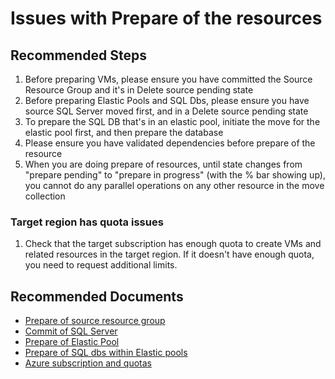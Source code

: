 <properties
  pagetitle="Issues with Prepare of the resources"
  service=""
  resource=""
  ms.author="prkazasr"
  selfhelptype="Generic"
  supporttopicids="32746793,32746794,32746795,32746796,32746804,32746810"
  productpesids="17321"
  cloudenvironments="public"
  articleid="2124424c-1ad4-46df-bb71-f00a0bd87cc2"
  ownershipid="Compute_AzureMigrate" />
# Issues with Prepare of the resources

## **Recommended Steps**
1. Before preparing VMs, please ensure you have committed the Source Resource Group and it's in Delete source pending state
2. Before preparing Elastic Pools and SQL Dbs, please ensure you have source SQL Server moved first, and in a Delete source pending state
3. To prepare the SQL DB that's in an elastic pool, initiate the move for the elastic pool first, and then prepare the database
4. Please ensure you have validated dependencies before prepare of the resource
5. When you are doing prepare of resources, until state changes from "prepare pending" to "prepare in progress" (with the % bar showing up), 
   you cannot do any parallel operations on any other resource in the move collection

### Target region has quota issues

1. Check that the target subscription has enough quota to create VMs and related resources in the target region.
If it doesn't have enough quota, you need to request additional limits.

## **Recommended Documents**

* [Prepare of source resource group](https://docs.microsoft.com/azure/resource-mover/tutorial-move-region-virtual-machines#move-the-source-resource-group)
* [Commit of SQL Server](https://docs.microsoft.com/azure/resource-mover/tutorial-move-region-sql#move-the-sql-server)
* [Prepare of Elastic Pool](https://docs.microsoft.com/azure/resource-mover/tutorial-move-region-sql#prepare-an-elastic-pool)
* [Prepare of SQL dbs within Elastic pools](https://docs.microsoft.com/azure/resource-mover/tutorial-move-region-sql#move-the-pool-and-prepare-pool-databases)
* [Azure subscription and quotas](https://docs.microsoft.com/azure/azure-resource-manager/management/azure-subscription-service-limits)